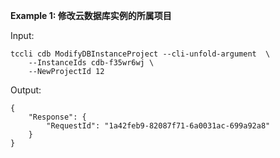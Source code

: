 **Example 1: 修改云数据库实例的所属项目**



Input: 

```
tccli cdb ModifyDBInstanceProject --cli-unfold-argument  \
    --InstanceIds cdb-f35wr6wj \
    --NewProjectId 12
```

Output: 
```
{
    "Response": {
        "RequestId": "1a42feb9-82087f71-6a0031ac-699a92a8"
    }
}
```

